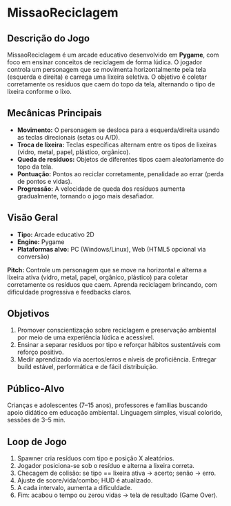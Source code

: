 
# MissaoReciclagem

## Descrição do Jogo

MissaoReciclagem é um arcade educativo desenvolvido em **Pygame**, com foco em ensinar conceitos de reciclagem de forma lúdica. O jogador controla um personagem que se movimenta horizontalmente pela tela (esquerda e direita) e carrega uma lixeira seletiva. O objetivo é coletar corretamente os resíduos que caem do topo da tela, alternando o tipo de lixeira conforme o lixo.

## Mecânicas Principais

- **Movimento:** O personagem se desloca para a esquerda/direita usando as teclas direcionais (setas ou A/D).
- **Troca de lixeira:** Teclas específicas alternam entre os tipos de lixeiras (vidro, metal, papel, plástico, orgânico).
- **Queda de resíduos:** Objetos de diferentes tipos caem aleatoriamente do topo da tela.
- **Pontuação:** Pontos ao reciclar corretamente, penalidade ao errar (perda de pontos e vidas).
- **Progressão:** A velocidade de queda dos resíduos aumenta gradualmente, tornando o jogo mais desafiador.

## Visão Geral

- **Tipo:** Arcade educativo 2D
- **Engine:** Pygame
- **Plataformas alvo:** PC (Windows/Linux), Web (HTML5 opcional via conversão)

**Pitch:** Controle um personagem que se move na horizontal e alterna a lixeira ativa (vidro, metal, papel, orgânico, plástico) para coletar corretamente os resíduos que caem. Aprenda reciclagem brincando, com dificuldade progressiva e feedbacks claros.

## Objetivos

1. Promover conscientização sobre reciclagem e preservação ambiental por meio de uma experiência lúdica e acessível.
2. Ensinar a separar resíduos por tipo e reforçar hábitos sustentáveis com reforço positivo.
3. Medir aprendizado via acertos/erros e níveis de proficiência. Entregar build estável, performática e de fácil distribuição.

## Público-Alvo

Crianças e adolescentes (7–15 anos), professores e famílias buscando apoio didático em educação ambiental. Linguagem simples, visual colorido, sessões de 3–5 min.

## Loop de Jogo

1. Spawner cria resíduos com tipo e posição X aleatórios.
2. Jogador posiciona-se sob o resíduo e alterna a lixeira correta.
3. Checagem de colisão: se tipo == lixeira ativa → acerto; senão → erro.
4. Ajuste de score/vida/combo; HUD é atualizado.
5. A cada intervalo, aumenta a dificuldade.
6. Fim: acabou o tempo ou zerou vidas → tela de resultado (Game Over).

